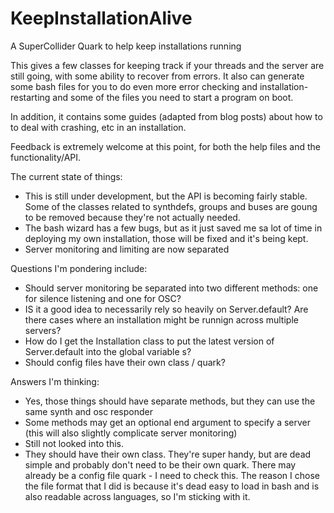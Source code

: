 # KeepInstallationAlive
A SuperCollider Quark to help keep installations running

This gives a few classes for keeping track if your threads and the server are still going, with some ability to recover from errors.  It also can generate some bash files for you to do even more error checking and installation-restarting and some of the files you need to start a program on boot.

In addition, it contains some guides (adapted from blog posts) about how to to deal with crashing, etc in an installation.


Feedback is extremely welcome at this point, for both the help files and the functionality/API.

The current state of things:

* This is still under development, but the API is becoming fairly stable. Some of the classes related to synthdefs, groups and buses are goung to be removed because they're not actually needed.
* The bash wizard has a few bugs, but as it just saved me sa lot of time in deploying my own installation, those will be fixed and it's being kept.
* Server monitoring and limiting are now separated

Questions I'm pondering include:

* Should server monitoring be separated into two different methods: one for silence listening and one for OSC? 
* IS it a good idea to necessarily rely so heavily on Server.default? Are there cases where an installation might be runnign across multiple servers? 
* How do I get the Installation class to put the latest version of Server.default into the global variable s?
* Should config files have their own class / quark? 


Answers I'm thinking:
* Yes, those things should have separate methods, but they can use the same synth and osc responder
* Some methods may get an optional end argument to specify a server (this will also slightly complicate server monitoring)
* Still not looked into this.
* They should have their own class. They're super handy, but are dead simple and probably don't need to be their own quark. There may already be a config file quark - I need to check this.  The reason I chose the file format that I did is because it's dead easy to load in bash and is also readable across languages, so I'm sticking with it.
